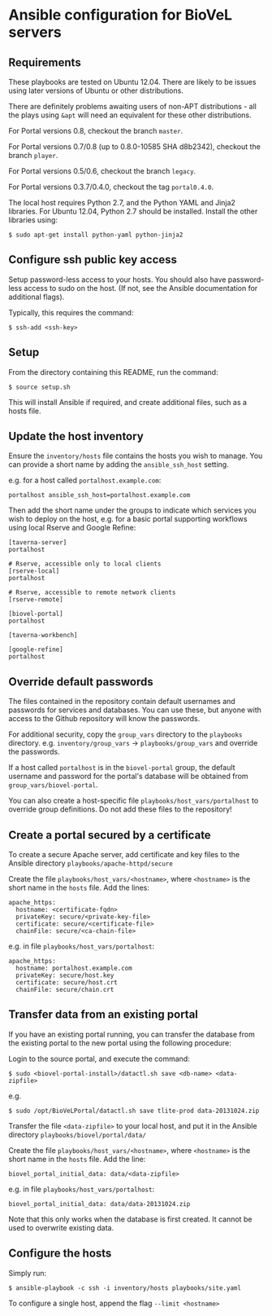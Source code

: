 # Ansible configuration for BioVeL servers


## Requirements

These playbooks are tested on Ubuntu 12.04.  There are likely to be issues 
using later versions of Ubuntu or other distributions.

There are definitely problems awaiting users of non-APT distributions - all 
the plays using `&apt` will need an equivalent for these other distributions.

For Portal versions 0.8, checkout the branch `master`.

For Portal versions 0.7/0.8 (up to 0.8.0-10585 SHA d8b2342), checkout the branch `player`.

For Portal versions 0.5/0.6, checkout the branch `legacy`.

For Portal versions 0.3.7/0.4.0, checkout the tag `portal0.4.0`.

The local host requires Python 2.7, and the Python YAML and Jinja2 libraries.
For Ubuntu 12.04, Python 2.7 should be installed. Install the other libraries
using:
```
$ sudo apt-get install python-yaml python-jinja2
```

## Configure ssh public key access

Setup password-less access to your hosts.  You should also have password-less
access to sudo on the host.  (If not, see the Ansible documentation for
additional flags).

Typically, this requires the command:
```
$ ssh-add <ssh-key>
```

## Setup

From the directory containing this README, run the command:
```
$ source setup.sh
```

This will install Ansible if required, and create additional files, such as a 
hosts file.


## Update the host inventory

Ensure the `inventory/hosts` file contains the hosts you wish to manage. You
can provide a short name by adding the `ansible_ssh_host` setting.

e.g. for a host called `portalhost.example.com`:
```
portalhost ansible_ssh_host=portalhost.example.com
```

Then add the short name under the groups to indicate which services you wish 
to deploy on the host, e.g. for a basic portal supporting workflows using 
local Rserve and Google Refine:

```
[taverna-server]
portalhost

# Rserve, accessible only to local clients
[rserve-local]
portalhost

# Rserve, accessible to remote network clients
[rserve-remote]

[biovel-portal]
portalhost

[taverna-workbench]

[google-refine]
portalhost
```

## Override default passwords

The files contained in the repository contain default usernames and passwords 
for services and databases.  You can use these, but anyone with access to the 
Github repository will know the passwords.

For additional security, copy the `group_vars` directory to the `playbooks` 
directory. e.g. `inventory/group_vars` -> `playbooks/group_vars` and override
the passwords.

If a host called `portalhost` is in the `biovel-portal` group, the default 
username and password for the portal's database will be obtained from 
`group_vars/biovel-portal`.

You can also create a host-specific file `playbooks/host_vars/portalhost` to 
override group definitions.  Do not add these files to the repository!


## Create a portal secured by a certificate

To create a secure Apache server, add certificate and key files to the Ansible 
directory `playbooks/apache-httpd/secure`

Create the file `playbooks/host_vars/<hostname>`, where `<hostname>` is the 
short name in the `hosts` file. Add the lines:
```
apache_https:
  hostname: <certificate-fqdn>
  privateKey: secure/<private-key-file>
  certificate: secure/<certificate-file>
  chainFile: secure/<ca-chain-file>
```

e.g. in file `playbooks/host_vars/portalhost`:
```
apache_https:
  hostname: portalhost.example.com
  privateKey: secure/host.key
  certificate: secure/host.crt
  chainFile: secure/chain.crt
```

## Transfer data from an existing portal

If you have an existing portal running, you can transfer the database from the
existing portal to the new portal using the following procedure:

Login to the source portal, and execute the command:
```
$ sudo <biovel-portal-install>/datactl.sh save <db-name> <data-zipfile>
```
e.g.
```
$ sudo /opt/BioVeLPortal/datactl.sh save tlite-prod data-20131024.zip
```

Transfer the file `<data-zipfile>` to your local host, and put it in the Ansible
directory `playbooks/biovel/portal/data/`

Create the file `playbooks/host_vars/<hostname>`, where `<hostname>` is the 
short name in the `hosts` file. Add the line:
```
biovel_portal_initial_data: data/<data-zipfile>
```
e.g. in file `playbooks/host_vars/portalhost`:
```
biovel_portal_initial_data: data/data-20131024.zip
```

Note that this only works when the database is first created. It cannot be
used to overwrite existing data.


## Configure the hosts

Simply run:
```
$ ansible-playbook -c ssh -i inventory/hosts playbooks/site.yaml
```

To configure a single host, append the flag `--limit <hostname>`
